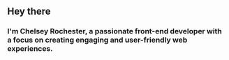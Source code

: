 ## Hey there

### I'm Chelsey Rochester, a passionate front-end developer with a focus on creating engaging and user-friendly web experiences.

